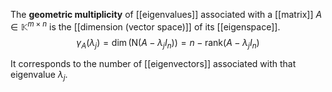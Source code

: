 
The **geometric multiplicity** of [[eigenvalues]] associated with a [[matrix]] $A \in \mathbb{K}^{m \times n}$ is the [[dimension (vector space)]] of its [[eigenspace]].
$$
\gamma_{A}(\lambda_{j}) = \dim(\mathrm{N}(A - \lambda_{j} I_{n})) = n - \mathrm{rank}(A - \lambda_{j} I_{n})
$$

It corresponds to the number of [[eigenvectors]] associated with that eigenvalue $\lambda_{j}$.
